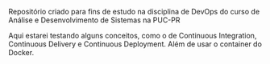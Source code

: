 Repositório criado para fins de estudo na disciplina de DevOps do curso de Análise e Desenvolvimento de Sistemas na PUC-PR

Aqui estarei testando alguns conceitos, como o de Continuous Integration, Continuous Delivery e Continuous Deployment. Além de usar o container do Docker. 
